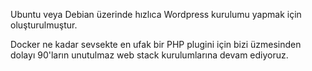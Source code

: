 Ubuntu veya Debian üzerinde hızlıca Wordpress kurulumu yapmak için oluşturulmuştur.

Docker ne kadar sevsekte en ufak bir PHP plugini için bizi üzmesinden dolayı 90'ların unutulmaz web stack kurulumlarına devam ediyoruz.

